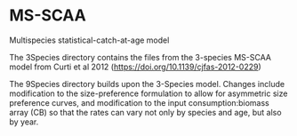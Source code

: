 # MS-SCAA
Multispecies statistical-catch-at-age model     
          
The 3Species directory contains the files from the 3-species MS-SCAA model from Curti et al 2012 (https://doi.org/10.1139/cjfas-2012-0229)        

The 9Species directory builds upon the 3-Species model.  Changes include modification to the size-preference formulation to allow for asymmetric size preference curves, and modification to the input consumption:biomass array (CB) so that the rates can vary not only by species and age, but also by year.    


